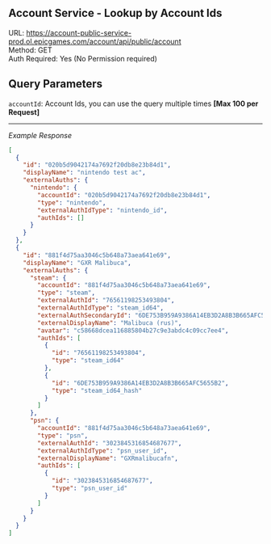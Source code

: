 ## Account Service - Lookup by Account Ids

URL: https://account-public-service-prod.ol.epicgames.com/account/api/public/account \
Method: GET \
Auth Required: Yes (No Permission required)

## Query Parameters

`accountId`: Account Ids, you can use the query multiple times **[Max 100 per Request]**

---

_Example Response_

```json
[
  {
    "id": "020b5d9042174a7692f20db8e23b84d1",
    "displayName": "nintendo test ac",
    "externalAuths": {
      "nintendo": {
        "accountId": "020b5d9042174a7692f20db8e23b84d1",
        "type": "nintendo",
        "externalAuthIdType": "nintendo_id",
        "authIds": []
      }
    }
  },
  {
    "id": "881f4d75aa3046c5b648a73aea641e69",
    "displayName": "GXR Malibuca",
    "externalAuths": {
      "steam": {
        "accountId": "881f4d75aa3046c5b648a73aea641e69",
        "type": "steam",
        "externalAuthId": "76561198253493804",
        "externalAuthIdType": "steam_id64",
        "externalAuthSecondaryId": "6DE753B959A9386A14EB3D2A8B3B665AFC5655B2",
        "externalDisplayName": "Malibuca (rus)",
        "avatar": "c58668dcea116885804b27c9e3abdc4c09cc7ee4",
        "authIds": [
          {
            "id": "76561198253493804",
            "type": "steam_id64"
          },
          {
            "id": "6DE753B959A9386A14EB3D2A8B3B665AFC5655B2",
            "type": "steam_id64_hash"
          }
        ]
      },
      "psn": {
        "accountId": "881f4d75aa3046c5b648a73aea641e69",
        "type": "psn",
        "externalAuthId": "3023845316854687677",
        "externalAuthIdType": "psn_user_id",
        "externalDisplayName": "GXRmalibucafn",
        "authIds": [
          {
            "id": "3023845316854687677",
            "type": "psn_user_id"
          }
        ]
      }
    }
  }
]
```
